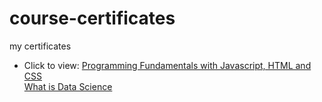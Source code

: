 # course-certificates
my certificates
* Click to view: 
[Programming Fundamentals with Javascript, HTML and CSS](https://github.com/FaraazKhhan/course-certificates/blob/master/Programming%20Fundamentals%20with%20Javascript%20HTML%20and%20CSS.pdf)<br/>
[What is Data Science](https://github.com/FaraazKhhan/course-certificates/blob/master/What%20is%20Data%20Science.pdf)
